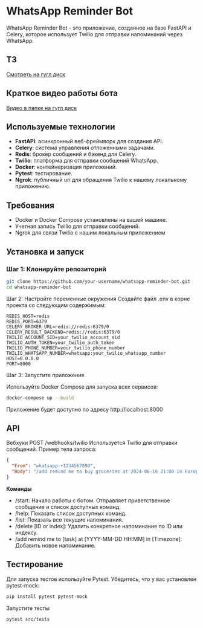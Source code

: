# WhatsApp Reminder Bot

WhatsApp Reminder Bot - это приложение, созданное на базе FastAPI и Celery, которое использует Twilio для отправки напоминаний через WhatsApp.

## ТЗ
[Смотреть на гугл диск](https://docs.google.com/document/d/1GbAmRXWzPMxI-aeuYWF_92962LQ8WwYu/edit?usp=sharing&ouid=106308963898479999770&rtpof=true&sd=true)

## Краткое видео работы бота
[Видео в папке на гугл диск](https://drive.google.com/drive/folders/1tP7EQBeLUPQ4aaxGJX6E64jdfrjk6mZ-?usp=sharing)

## Используемые технологии

- **FastAPI**: асинхронный веб-фреймворк для создания API.
- **Celery**: система управления отложенными задачами.
- **Redis**: брокер сообщений и бэкенд для Celery.
- **Twilio**: платформа для отправки сообщений WhatsApp.
- **Docker**: контейнеризация приложений.
- **Pytest**: тестирование.
- **Ngrok**: публичный uri для обращения Twilio к нашему локальному приложению.

## Требования

- Docker и Docker Compose установлены на вашей машине.
- Учетная запись Twilio для отправки сообщений.
- Ngrok для связи Twilio с нашим локальным приложением

## Установка и запуск

### Шаг 1: Клонируйте репозиторий

```bash
git clone https://github.com/your-username/whatsapp-reminder-bot.git
cd whatsapp-reminder-bot
```

Шаг 2: Настройте переменные окружения
Создайте файл .env в корне проекта со следующим содержимым:
```env
REDIS_HOST=redis
REDIS_PORT=6379
CELERY_BROKER_URL=redis://redis:6379/0
CELERY_RESULT_BACKEND=redis://redis:6379/0
TWILIO_ACCOUNT_SID=your_twilio_account_sid
TWILIO_AUTH_TOKEN=your_twilio_auth_token
TWILIO_PHONE_NUMBER=your_twilio_phone_number
TWILIO_WHATSAPP_NUMBER=whatsapp:your_twilio_whatsapp_number
HOST=0.0.0.0
PORT=8000
```

Шаг 3: Запустите приложение

Используйте Docker Compose для запуска всех сервисов:
```bash
docker-compose up --build
```
Приложение будет доступно по адресу http://localhost:8000

## API

Вебхуки
POST /webhooks/twilio
Используется Twilio для отправки сообщений. Пример тела запроса:
```json
{
  "From": "whatsapp:+1234567890",
  "Body": "/add remind me to buy groceries at 2024-06-16 21:00 in Europe/Moscow"
}
```
**Команды**

* /start: Начало работы с ботом. Отправляет приветственное сообщение и список доступных команд.
* /help: Показать список доступных команд.
* /list: Показать все текущие напоминания.
* /delete [ID or index]: Удалить конкретное напоминание по ID или индексу.
* /add remind me to [task] at [YYYY-MM-DD HH:MM] in [Timezone]: Добавить новое напоминание. 

## Тестирование

Для запуска тестов используйте Pytest. Убедитесь, что у вас установлен pytest-mock:
```bash
pip install pytest pytest-mock
```
Запустите тесты:
```bash
pytest src/tests
```
